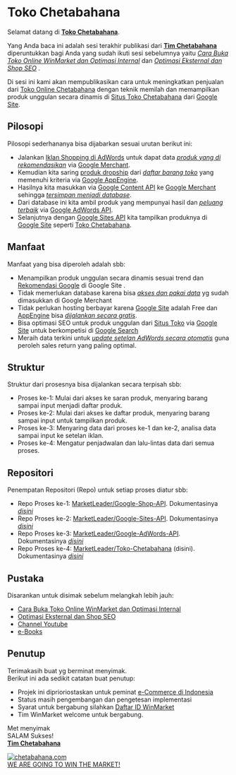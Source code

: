 # Toko Chetabahana
Selamat datang di [**Toko Chetabahana**](https://github.com/MarketLeader/Toko-Chetabahana).

Yang Anda baca ini adalah sesi terakhir publikasi dari 
[**Tim Chetabahana**](https://github.com/chetabahana) diperuntukkan bagi Anda yang sudah ikuti sesi sebelumnya yaitu [_Cara Buka Toko Online WinMarket dan Optimasi Internal_](https://chetabahana.blogspot.com/) dan [_Optimasi Eksternal dan Shop SEO_](https://chetabahana.wordpress.com/) .

Di sesi ini kami akan mempublikasikan cara untuk meningkatkan penjualan dari [Toko Online Chetabahana](https://chetabahana.com/) dengan teknik memilah dan memampilkan produk unggulan secara dinamis di [Situs Toko Chetabahana](http://toko.chetabahana.com/) dari [Google Site](http://sites.google.com/).

## Pilosopi
Pilosopi sederhananya bisa dijabarkan sesuai urutan berikut ini:
- Jalankan [Iklan Shopping di AdWords](https://chetabahana.wordpress.com/google-shopping/) untuk dapat data [_produk yang di rekomendasikan_](https://support.google.com/merchants/answer/6288242) via [Google Merchant](https://support.google.com/merchants/answer/188493).  
- Kemudian kita saring [produk dropship](https://chetabahana.com/product?p=1&c=0&l=60) dari [_daftar barang toko_](https://chetabahana.com/sitemap.xml) yang memenuhi kriteria via [Google AppEngine](https://cloud.google.com/appengine/).  
- Hasilnya kita masukkan via [Google Content API](https://developers.google.com/shopping-content/v2/quickstart) ke [Google Merchant](https://www.google.com/retail/solutions/merchant-center/) sehingga [_tersimpan menjadi database_](https://support.google.com/merchants/answer/7052112).  
- Dari database ini kita ambil produk yang mempunyai hasil dan [_peluang terbaik_](https://support.google.com/merchants/answer/7228489?hl=id) via [Google AdWords API](https://developers.google.com/adwords/api/docs/guides/start).  
- Selanjutnya dengan [Google Sites API](https://developers.google.com/google-apps/sites/docs/developers_guide) kita tampilkan produknya di [Google Site](http://sites.google.com/) seperti [Toko Chetabahana](http://toko.chetabahana.com/).

## Manfaat
Manfaat yang bisa diperoleh adalah sbb:
- Menampilkan produk unggulan secara dinamis sesuai trend dan [Rekomendasi Google](https://support.google.com/adwords/answer/3448398) di Google Site .
- Tidak memerlukan database karena bisa [_akses dan pakai data_](https://developers.google.com/shopping-content/v2/making-requests) yg sudah dimasukkan di Google Merchant
- Tidak perlukan hosting berbayar karena [Google Site](http://sites.google.com/) adalah Free dan [AppEngine](https://cloud.google.com/appengine/) bisa [_dijalankan secara gratis_](https://stackoverflow.com/questions/18101642/appengine-limit-the-number-of-instances/26654430#26654430).
- Bisa optimasi SEO untuk produk unggulan dari [Situs Toko](https://chetabahana.com/) via [Google Site](http://toko.chetabahana.com/) untuk berkompetisi di [Google Search](https://www.google.com/search?q=chetabahana)
- Meraih data terkini untuk [_update setelan AdWords secara otomatis_](https://developers.google.com/adwords/api/docs/guides/start) guna peroleh sales return yang paling optimal.

## Struktur
Struktur dari prosesnya bisa dijalankan secara terpisah sbb:
- Proses ke-1: Mulai dari akses ke saran produk, menyaring barang sampai input menjadi daftar produk.
- Proses ke-2: Mulai dari akses ke daftar produk, menyaring barang sampai input untuk tampilkan produk.
- Proses ke-3: Menyaring data dari proses ke-1 dan ke-2, analisa data sampai input ke setelan iklan.
- Proses ke-4: Mengatur penjadwalan dan lalu-lintas data dari semua proses.

## Repositori
Penempatan Repositori (Repo) untuk setiap proses diatur sbb:
- Repo Proses ke-1: [MarketLeader/Google-Shop-API](https://github.com/MarketLeader/Google-Shop-API). Dokumentasinya [_disini_](https://github.com/MarketLeader/Google-Shop-API/wiki)
- Repo Proses ke-2: [MarketLeader/Google-Sites-API](https://github.com/MarketLeader/Google-Sites-API). Dokumentasinya [_disini_](https://github.com/MarketLeader/Google-Sites-API/wiki)
- Repo Proses ke-3: [MarketLeader/Google-AdWords-API](https://github.com/MarketLeader/Google-AdWords-API). Dokumentasinya [_disini_](https://github.com/MarketLeader/Google-AdWords-API/wiki)
- Repo Proses ke-4: [MarketLeader/Toko-Chetabahana](https://github.com/MarketLeader/Toko-Chetabahana) (disini). Dokumentasinya [_disini_](https://github.com/MarketLeader/Toko-Chetabahana/wiki)

## Pustaka
Disarankan untuk disimak sebelum melangkah lebih jauh:
- [Cara Buka Toko Online WinMarket dan Optimasi Internal](https://chetabahana.blogspot.com/)
- [Optimasi Eksternal dan Shop SEO](https://chetabahana.wordpress.com/)
- [Channel Youtube](https://www.youtube.com/channel/UCZlPku9beXzdROCknYLuRNg?view_as=subscriber)
- [e-Books](https://www.scribd.com/user/401259110/Chetabahana)

## Penutup
Terimakasih buat yg berminat menyimak.  
Berikut ini ada sedikit catatan buat penutup:  
- Projek ini diprioriostaskan untuk peminat [e-Commerce di Indonesia](https://www.youtube.com/watch?v=dd__L8Jh2c4&t=25s)
- Status masih pengembangan dan pengetesan implementasi
- Syarat untuk bergabung silahkan [Daftar ID WinMarket](https://www.winmarket.id/?b=01647234)
- Tim WinMarket welcome untuk bergabung.

Met menyimak  
SALAM Sukses!  
[**Tim Chetabahana**](https://github.com/chetabahana)  

[![chetabahana.com](https://image.winmarket.id/img/winmarket/5247/12455247/2018/01/23/899b3898239dd4d5f0fdd19654e4f794a45bcb7f_0.33070500_1516680899~w200.png)](https://chetabahana.com/)  
[WE ARE GOING TO WIN THE MARKET!](https://github.com/MarketLeader)
